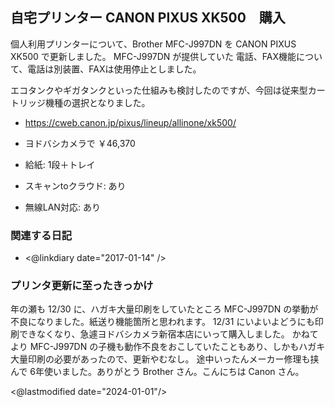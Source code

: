 ## 自宅プリンター CANON PIXUS XK500　購入

個人利用プリンターについて、Brother MFC-J997DN を CANON PIXUS XK500 で更新しました。
MFC-J997DN が提供していた 電話、FAX機能について、電話は別装置、FAXは使用停止としました。

エコタンクやギガタンクといった仕組みも検討したのですが、今回は従来型カートリッジ機種の選択となりました。

- https://cweb.canon.jp/pixus/lineup/allinone/xk500/

- ヨドバシカメラで ￥46,370
- 給紙: 1段＋トレイ
- スキャンtoクラウド: あり
- 無線LAN対応: あり

### 関連する日記

- <@linkdiary date="2017-01-14" />

### プリンタ更新に至ったきっかけ

年の瀬も 12/30 に、ハガキ大量印刷をしていたところ MFC-J997DN の挙動が不良になりました。紙送り機能箇所と思われます。
12/31 にいよいよどうにも印刷できなくなり、急遽ヨドバシカメラ新宿本店にいって購入しました。
かねてより MFC-J997DN の子機も動作不良をおこしていたこともあり、しかもハガキ大量印刷の必要があったので、更新やむなし。
途中いったんメーカー修理も挟んで 6年使いました。ありがとう Brother さん。こんにちは Canon さん。

<@lastmodified date="2024-01-01"/>
